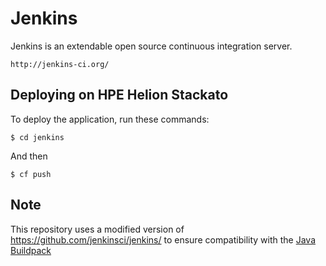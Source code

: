 Jenkins
==========

Jenkins is an extendable open source continuous integration server.
   
	http://jenkins-ci.org/

Deploying on HPE Helion Stackato
--------------------------------
To deploy the application, run these commands:

    $ cd jenkins

And then

    $ cf push

Note
----
This repository uses a modified version of https://github.com/jenkinsci/jenkins/ to ensure compatibility with the [Java Buildpack](https://github.com/cloudfoundry/java-buildpack)
